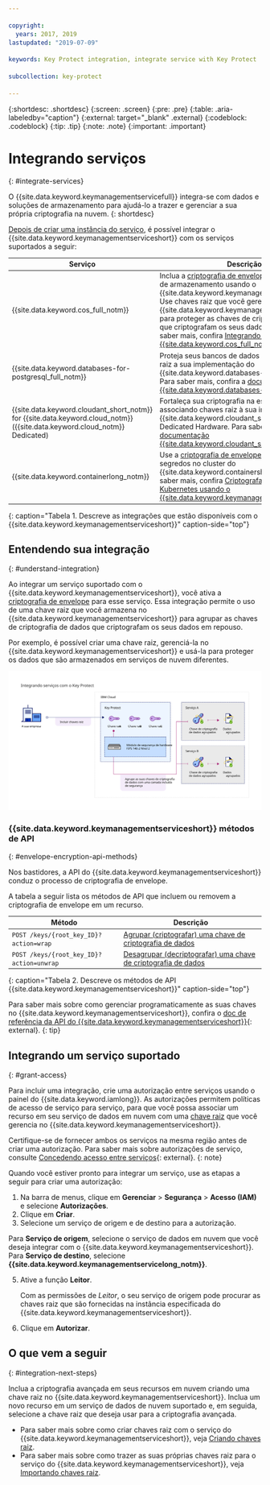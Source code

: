 ```yaml
---

copyright:
  years: 2017, 2019
lastupdated: "2019-07-09"

keywords: Key Protect integration, integrate service with Key Protect

subcollection: key-protect

---
```


{:shortdesc: .shortdesc}
{:screen: .screen}
{:pre: .pre}
{:table: .aria-labeledby="caption"}
{:external: target="_blank" .external}
{:codeblock: .codeblock}
{:tip: .tip}
{:note: .note}
{:important: .important}

# Integrando serviços
{: #integrate-services}

O {{site.data.keyword.keymanagementservicefull}} integra-se com dados e soluções de armazenamento para ajudá-lo a trazer e gerenciar a sua própria criptografia na nuvem.
{: shortdesc}

[Depois de criar uma instância do serviço](/docs/services/key-protect?topic=key-protect-provision), é possível integrar o {{site.data.keyword.keymanagementserviceshort}} com os serviços suportados a seguir:

| Serviço | Descrição |
| --- | --- |
| {{site.data.keyword.cos_full_notm}} | Inclua a [criptografia de envelope](/docs/services/key-protect?topic=key-protect-envelope-encryption) em seus buckets de armazenamento usando o {{site.data.keyword.keymanagementserviceshort}}. Use chaves raiz que você gerencia no {{site.data.keyword.keymanagementserviceshort}} para proteger as chaves de criptografia de dados que criptografam os seus dados em repouso. Para saber mais, confira [Integrando ao {{site.data.keyword.cos_full_notm}} ](/docs/services/key-protect?topic=key-protect-integrate-cos).|
| {{site.data.keyword.databases-for-postgresql_full_notm}} | Proteja seus bancos de dados associando chaves raiz a sua implementação do {{site.data.keyword.databases-for-postgresql}}. Para saber mais, confira a [documentação do {{site.data.keyword.databases-for-postgresql}}](/docs/services/databases-for-postgresql?topic=cloud-databases-key-protect).|
| {{site.data.keyword.cloudant_short_notm}} for {{site.data.keyword.cloud_notm}} ({{site.data.keyword.cloud_notm}} Dedicated) | Fortaleça sua criptografia na estratégia de repouso associando chaves raiz à sua instância do {{site.data.keyword.cloudant_short_notm}} Dedicated Hardware. Para saber mais, confira a [documentação {{site.data.keyword.cloudant_short_notm}}](/docs/services/Cloudant/offerings?topic=cloudant-security#secure-access-control). |
| {{site.data.keyword.containerlong_notm}} | Use a [criptografia de envelope](/docs/services/key-protect?topic=key-protect-envelope-encryption) para proteger segredos no cluster do {{site.data.keyword.containershort_notm}}. Para saber mais, confira [Criptografando segredos do Kubernetes usando o {{site.data.keyword.keymanagementserviceshort}}](/docs/containers?topic=containers-encryption#keyprotect).|
{: caption="Tabela 1. Descreve as integrações que estão disponíveis com o {{site.data.keyword.keymanagementserviceshort}}" caption-side="top"}

## Entendendo sua integração 
{: #understand-integration}

Ao integrar um serviço suportado com o {{site.data.keyword.keymanagementserviceshort}}, você ativa a [criptografia de envelope](/docs/services/key-protect?topic=key-protect-envelope-encryption) para esse serviço. Essa integração permite o uso de uma chave raiz que você armazena no {{site.data.keyword.keymanagementserviceshort}} para agrupar as chaves de criptografia de dados que criptografam os seus dados em repouso. 

Por exemplo, é possível criar uma chave raiz, gerenciá-la no {{site.data.keyword.keymanagementserviceshort}} e usá-la para proteger os dados que são armazenados em serviços de nuvem diferentes.

![O diagrama mostra uma visualização contextual da sua integração do {{site.data.keyword.keymanagementserviceshort}}.](../images/kp-integrations.svg)

### {{site.data.keyword.keymanagementserviceshort}} métodos de API
{: #envelope-encryption-api-methods}

Nos bastidores, a API do {{site.data.keyword.keymanagementserviceshort}} conduz o processo de criptografia de envelope.  

A tabela a seguir lista os métodos de API que incluem ou removem a criptografia de envelope em um recurso.

| Método | Descrição |
| --- | --- |
| `POST /keys/{root_key_ID}?action=wrap` | [Agrupar (criptografar) uma chave de criptografia de dados](/docs/services/key-protect?topic=key-protect-wrap-keys) |
| `POST /keys/{root_key_ID}?action=unwrap` | [Desagrupar (decriptografar) uma chave de criptografia de dados](/docs/services/key-protect?topic=key-protect-unwrap-keys) |
{: caption="Tabela 2. Descreve os métodos de API {{site.data.keyword.keymanagementserviceshort}}" caption-side="top"}

Para saber mais sobre como gerenciar programaticamente as suas chaves no {{site.data.keyword.keymanagementserviceshort}}, confira o [doc de referência da API do {{site.data.keyword.keymanagementserviceshort}}](https://{DomainName}/apidocs/key-protect){: external}.
{: tip}

## Integrando um serviço suportado
{: #grant-access}

Para incluir uma integração, crie uma autorização entre serviços usando o painel do {{site.data.keyword.iamlong}}. As autorizações permitem políticas de acesso de serviço para serviço, para que você possa associar um recurso em seu serviço de dados em nuvem com uma [chave raiz](/docs/services/key-protect?topic=key-protect-envelope-encryption#key-types) que você gerencia no {{site.data.keyword.keymanagementserviceshort}}.

Certifique-se de fornecer ambos os serviços na mesma região antes de criar uma autorização. Para saber mais sobre autorizações de serviço, consulte [Concedendo acesso entre serviços](/docs/iam?topic=iam-serviceauth){: external}.
{: note}

Quando você estiver pronto para integrar um serviço, use as etapas a seguir para criar uma autorização:

1. Na barra de menus, clique em **Gerenciar** &gt; **Segurança** &gt; **Acesso (IAM)** e selecione **Autorizações**. 
2. Clique em **Criar**.
3. Selecione um serviço de origem e de destino para a autorização.
 
  Para **Serviço de origem**, selecione o serviço de dados em nuvem que você deseja integrar com o {{site.data.keyword.keymanagementserviceshort}}. Para **Serviço de destino**, selecione **{{site.data.keyword.keymanagementservicelong_notm}}**.

5. Ative a função **Leitor**.

    Com as permissões de _Leitor_, o seu serviço de origem pode procurar as chaves raiz que são fornecidas na instância especificada do {{site.data.keyword.keymanagementserviceshort}}.

6. Clique em **Autorizar**.

## O que vem a seguir
{: #integration-next-steps}

Inclua a criptografia avançada em seus recursos em nuvem criando uma chave raiz no {{site.data.keyword.keymanagementserviceshort}}. Inclua um novo recurso em um serviço de dados de nuvem suportado e, em seguida, selecione a chave raiz que deseja usar para a criptografia avançada.

- Para saber mais sobre como criar chaves raiz com o serviço do {{site.data.keyword.keymanagementserviceshort}}, veja [Criando chaves raiz](/docs/services/key-protect?topic=key-protect-create-root-keys).
- Para saber mais sobre como trazer as suas próprias chaves raiz para o serviço do {{site.data.keyword.keymanagementserviceshort}}, veja [Importando chaves raiz](/docs/services/key-protect?topic=key-protect-import-root-keys).


